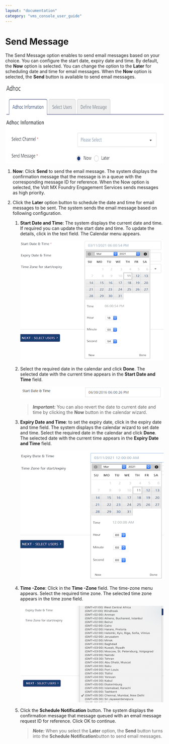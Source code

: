 ```yaml
---
layout: "documentation"
category: "vms_console_user_guide"
---
```

                           


Send Message
============

The Send Message option enables to send email messages based on your choice. You can configure the start date, expiry date and time. By default, the **Now** option is selected. You can change the option to the **Later** for scheduling date and time for email messages. When the **Now** option is selected, the **Send** button is available to send email messages.

![](../Resources/Images/Engagement/Adhoc/Email_Message/setstartandexpirytime.png)

1.  **Now**: Click **Send** to send the email message. The system displays the confirmation message that the message is in a queue with the corresponding message ID for reference. When the Now option is selected, the Volt MX Foundry Engagement Services sends messages as high priority.

1.  Click the **Later** option button to schedule the date and time for email messages to be sent. The system sends the email message based on following configuration.
    1.  **Start Date and Time**: The system displays the current date and time. If required you can update the start date and time. To update the details, click in the text field. The Calendar menu appears.
        
        ![](../Resources/Images/Engagement/Adhoc/Push_Message/startdattime1_556x474.png)
        
    2.  Select the required date in the calendar and click **Done**. The selected date with the current time appears in the **Start Date and Time** field.
        
        ![](../Resources/Images/Engagement/Adhoc/Push_Message/setcalendar_560x48.png)
        
        > **_Important:_** You can also revert the date to current date and time by clicking the **Now** button in the calendar wizard.
        
    3.  **Expiry Date and Time**: to set the expiry date, click in the expiry date and time field. The system displays the calendar wizard to set date and time. Select the required date in the calendar and click **Done**. The selected date with the current time appears in the **Expiry Date and Time** field.
        
        ![](../Resources/Images/Engagement/Adhoc/Push_Message/expirydattim_557x502.png)
        
    4.  **Time -Zone**: Click in the **Time -Zone** field. The time-zone menu appears. Select the required time zone. The selected time zone appears in the time zone field.
        
        ![](../Resources/Images/Engagement/Adhoc/Push_Message/timezone_547x367.png)
        
    5.  Click the **Schedule Notification** button. The system displays the confirmation message that message queued with an email message request ID for reference. Click OK to continue.
        
        > **_Note:_** When you select the **Later** option, the **Send** button turns into the **Schedule Notification**button to send email messages.
